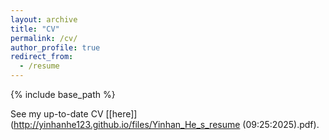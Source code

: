 ```yaml
---
layout: archive
title: "CV"
permalink: /cv/
author_profile: true
redirect_from:
  - /resume
---
```


{% include base_path %}

See my up-to-date CV [\[here\]](http://yinhanhe123.github.io/files/Yinhan_He_s_resume (09:25:2025).pdf).

